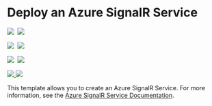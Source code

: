 # Deploy an Azure SignalR Service

<IMG SRC="https://azbotstorage.blob.core.windows.net/badges/101-signalr/PublicLastTestDate.svg" />&nbsp;
<IMG SRC="https://azbotstorage.blob.core.windows.net/badges/101-signalr/PublicDeployment.svg" />&nbsp;

<IMG SRC="https://azbotstorage.blob.core.windows.net/badges/101-signalr/FairfaxLastTestDate.svg" />&nbsp;
<IMG SRC="https://azbotstorage.blob.core.windows.net/badges/101-signalr/FairfaxDeployment.svg" />&nbsp;

<IMG SRC="https://azbotstorage.blob.core.windows.net/badges/101-signalr/BestPracticeResult.svg" />&nbsp;
<IMG SRC="https://azbotstorage.blob.core.windows.net/badges/101-signalr/CredScanResult.svg" />&nbsp;

<a href="https://portal.azure.com/#create/Microsoft.Template/uri/https%3A%2F%2Fraw.githubusercontent.com%2FAzure%2Fazure-quickstart-templates%2Fmaster%2F101-signalr%2Fazuredeploy.json" target="_blank">
    <img src="http://azuredeploy.net/deploybutton.png"/>
</a>
<a href="http://armviz.io/#/?load=https%3A%2F%2Fraw.githubusercontent.com%2FAzure%2Fazure-quickstart-templates%2Fmaster%2F101-signalr%2Fazuredeploy.json" target="_blank">
    <img src="http://armviz.io/visualizebutton.png"/>
</a>

This template allows you to create an Azure SignalR Service. For more information, see the <a href="https://docs.microsoft.com/en-us/azure/azure-signalr/">Azure SignalR Service Documentation</a>.
